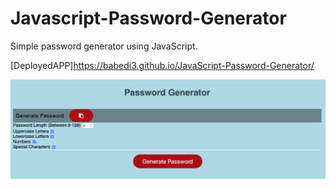 # Javascript-Password-Generator

Simple password generator using JavaScript.

[DeployedAPP]https://babedi3.github.io/JavaScript-Password-Generator/

![HomePage](assets/homepage.png)